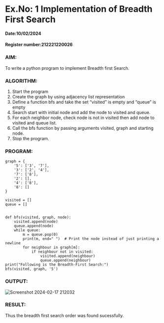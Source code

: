 # Ex.No: 1  Implementation of Breadth First Search 
#### Date:10/02/2024                                                                       
#### Register number:212221220026
### AIM: 
To write a python program to implement Breadth first Search. 
### ALGORITHM:
1. Start the program
2. Create the graph by using adjacency list representation
3. Define a function bfs and take the set “visited” is empty and “queue” is empty
4. Search start with initial node and add the node to visited and queue.
5. For each neighbor node, check node is not in visited then add node to visited and queue list.
6. Call the bfs function by passing arguments visited, graph and starting node.
7. Stop the program.
### PROGRAM:
```
graph = {
    '5': ['3', '7'],
    '3': ['2', '4'],
    '7': ['8'],
    '2': [],
    '4': ['8'],
    '8': []
}

visited = []
queue = []


def bfs(visited, graph, node):
    visited.append(node)
    queue.append(node)
    while queue:
        m = queue.pop(0)
        print(m, end=" ")  # Print the node instead of just printing a newline
        for neighbour in graph[m]:
            if neighbour not in visited:
                visited.append(neighbour)
                queue.append(neighbour)
print("Following is the Breadth-First Search:")
bfs(visited, graph, '5')

```

### OUTPUT:


![Screenshot 2024-02-17 212032](https://github.com/KATHIR1611/AI_Lab_2023-24/assets/128135186/e1660ad8-5a60-4f56-840d-b81c457e6b32)


### RESULT:
Thus the breadth first search order was found sucessfully.
